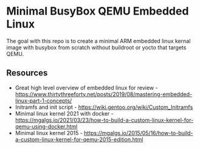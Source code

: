 # Minimal BusyBox QEMU Embedded Linux
The goal with this repo is to create a minimal ARM embedded linux kernal image with busybox from scratch without buildroot or yocto that targets QEMU.

## Resources
* Great high level overview of embedded linux for review - https://www.thirtythreeforty.net/posts/2019/08/mastering-embedded-linux-part-1-concepts/
* Initramfs and init script - https://wiki.gentoo.org/wiki/Custom_Initramfs
* Minimal linux kernel 2021 with docker - https://mgalgs.io/2021/03/23/how-to-build-a-custom-linux-kernel-for-qemu-using-docker.html
* Minimal linux kernel 2015 - https://mgalgs.io/2015/05/16/how-to-build-a-custom-linux-kernel-for-qemu-2015-edition.html
